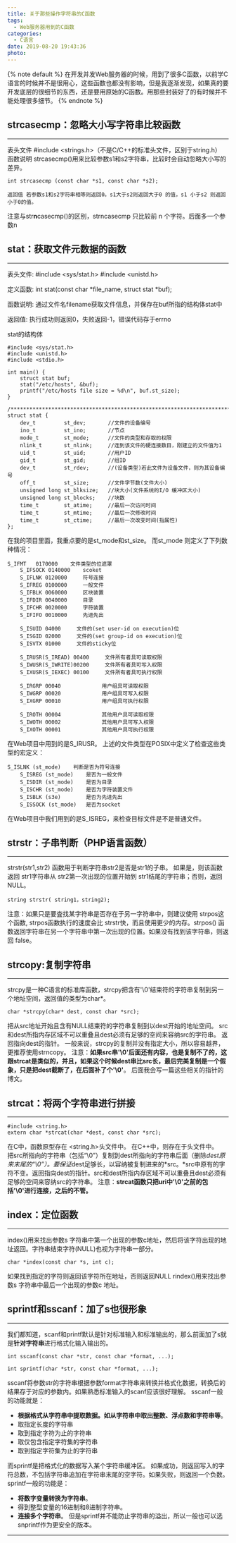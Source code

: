 ```yaml
---
title: 关于那些操作字符串的C函数
tags:
  - Web服务器用到的C函数
categories:
  - C语言
date: 2019-08-20 19:43:36
photo:
---
```


{% note default %}
在开发并发Web服务器的时候，用到了很多C函数，以前学C语言的时候并不是很用心，这些函数也都没有影响，但是我逐渐发现，如果真的要开发底层的很细节的东西，还是要用原始的C函数。用那些封装好了的有时候并不能处理很多细节。
{% endnote %}

<!-- more -->

## strcasecmp：忽略大小写字符串比较函数

---

表头文件 #include <strings.h>（不是C/C++的标准头文件，区别于string.h）
函数说明 strcasecmp()用来比较参数s1和s2字符串，比较时会自动忽略大小写的差异。

```
int strcasecmp (const char *s1, const char *s2);

返回值 若参数s1和s2字符串相等则返回0。s1大于s2则返回大于0 的值，s1 小于s2 则返回小于0的值。
```
注意与str**n**casecmp()的区别，strncasecmp 只比较前 n 个字符。后面多一个参数n

## stat：获取文件元数据的函数

---

表头文件:  	#include <sys/stat.h>
			#include <unistd.h>

定义函数:    int stat(const char \*file_name, struct stat \*buf);

函数说明:    通过文件名filename获取文件信息，并保存在buf所指的结构体stat中

返回值:      执行成功则返回0，失败返回-1，错误代码存于errno

stat的结构体
```
#include <sys/stat.h>
#include <unistd.h>
#include <stdio.h>

int main() {
    struct stat buf;
    stat("/etc/hosts", &buf);
    printf("/etc/hosts file size = %d\n", buf.st_size);
}

/*************************************************************************/
struct stat {
    dev_t         st_dev;       //文件的设备编号
    ino_t         st_ino;       //节点
    mode_t        st_mode;      //文件的类型和存取的权限
    nlink_t       st_nlink;     //连到该文件的硬连接数目，刚建立的文件值为1
    uid_t         st_uid;       //用户ID
    gid_t         st_gid;       //组ID
    dev_t         st_rdev;      //(设备类型)若此文件为设备文件，则为其设备编号
    off_t         st_size;      //文件字节数(文件大小)
    unsigned long st_blksize;   //块大小(文件系统的I/O 缓冲区大小)
    unsigned long st_blocks;    //块数
    time_t        st_atime;     //最后一次访问时间
    time_t        st_mtime;     //最后一次修改时间
    time_t        st_ctime;     //最后一次改变时间(指属性)
};
```
在我的项目里面，我重点要的是st_mode和st_size。
而st_mode 则定义了下列数种情况：
```
S_IFMT   0170000    文件类型的位遮罩
    S_IFSOCK 0140000    scoket
    S_IFLNK 0120000     符号连接
    S_IFREG 0100000     一般文件
    S_IFBLK 0060000     区块装置
    S_IFDIR 0040000     目录
    S_IFCHR 0020000     字符装置
    S_IFIFO 0010000     先进先出

    S_ISUID 04000     文件的(set user-id on execution)位
    S_ISGID 02000     文件的(set group-id on execution)位
    S_ISVTX 01000     文件的sticky位

    S_IRUSR(S_IREAD) 00400     文件所有者具可读取权限
    S_IWUSR(S_IWRITE)00200     文件所有者具可写入权限
    S_IXUSR(S_IEXEC) 00100     文件所有者具可执行权限

    S_IRGRP 00040             用户组具可读取权限
    S_IWGRP 00020             用户组具可写入权限
    S_IXGRP 00010             用户组具可执行权限

    S_IROTH 00004             其他用户具可读取权限
    S_IWOTH 00002             其他用户具可写入权限
    S_IXOTH 00001             其他用户具可执行权限
```
在Web项目中用到的是S_IRUSR。
上述的文件类型在POSIX中定义了检查这些类型的宏定义：
```
S_ISLNK (st_mode)    判断是否为符号连接
    S_ISREG (st_mode)    是否为一般文件
    S_ISDIR (st_mode)    是否为目录
    S_ISCHR (st_mode)    是否为字符装置文件
    S_ISBLK (s3e)        是否为先进先出
    S_ISSOCK (st_mode)   是否为socket
```
在Web项目中我们用到的是S_ISREG，来检查目标文件是不是普通文件。

## strstr：子串判断（PHP语言函数）

---

strstr(str1,str2) 函数用于判断字符串str2是否是str1的子串。
如果是，则该函数返回 str1字符串从 str2第一次出现的位置开始到 str1结尾的字符串；否则，返回NULL。
```
string strstr( string1，string2);

```
注意：如果只是要査找某字符串是否存在于另一字符串中，则建议使用 strpos这个函数, strpos函数执行的速度会比 strstr快，而且使用更少的内存。strpos() 函数返回字符串在另一个字符串中第一次出现的位置。如果没有找到该字符串，则返回 false。

## strcopy:复制字符串

---

strcpy是一种C语言的标准库函数，strcpy把含有'\0'结束符的字符串复制到另一个地址空间，返回值的类型为char\*。
```
char *strcpy(char* dest, const char *src);

```
把从src地址开始且含有NULL结束符的字符串复制到以dest开始的地址空间。
src和dest所指内存区域不可以重叠且dest必须有足够的空间来容纳src的字符串。
返回指向dest的指针。
一般来说，strcpy的复制并没有指定大小，所以容易越界，更推荐使用strncopy。
注意：**如果src串'\0'后面还有内容，也是复制不了的，这跟strcat是类似的，并且，如果这个时候dest串比src长，最后完美复制是一个假象，只是把dest截断了，在后面补了个'\0'**。
后面我会写一篇这些相关的指针的博文。

## strcat：将两个字符串进行拼接

---

```
#include <string.h>
extern char *strcat(char *dest, const char *src);
```
在C中，函数原型存在 <string.h>头文件中。
在C++中，则存在于<cstring>头文件中。	
把src所指向的字符串（包括“\0”）复制到dest所指向的字符串后面（删除*dest原来末尾的“\0”）。要保证*dest足够长，以容纳被复制进来的*src。*src中原有的字符不变。返回指向dest的指针。src和dest所指内存区域不可以重叠且dest必须有足够的空间来容纳src的字符串。
注意：**strcat函数只把uri中'\0'之前的包括'\0'进行连接，之后的不管。**

## index：定位函数

---

index()用来找出参数s 字符串中第一个出现的参数c地址，然后将该字符出现的地址返回。字符串结束字符(NULL)也视为字符串一部分。
```
char *index(const char *s, int c);
```
如果找到指定的字符则返回该字符所在地址，否则返回NULL
rindex()用来找出参数s 字符串中最后一个出现的参数c 地址。

## sprintf和sscanf：加了s也很形象

---

我们都知道，scanf和printf默认是针对标准输入和标准输出的，那么前面加了s就是**针对字符串**进行格式化输入输出的。
```
int sscanf(const char *str, const char *format, ...);

int sprintf(char *str, const char *format, ...);
```
sscanf将参数str的字符串根据参数format字符串来转换并格式化数据，转换后的结果存于对应的参数内。如果熟悉标准输入的scanf应该很好理解。
sscanf一般的功能就是：
- **根据格式从字符串中提取数据。如从字符串中取出整数、浮点数和字符串等**。
- 取指定长度的字符串
- 取到指定字符为止的字符串
- 取仅包含指定字符集的字符串
- 取到指定字符集为止的字符串

而sprintf是把格式化的数据写入某个字符串缓冲区。
如果成功，则返回写入的字符总数，不包括字符串追加在字符串末尾的空字符。如果失败，则返回一个负数。
sprintf一般的功能是：
- **将数字变量转换为字符串**。
- 得到整型变量的16进制和8进制字符串。
- **连接多个字符串**。
但是sprintf并不能防止字符串的溢出，所以一般也可以选snprintf作为更安全的版本。

--- 


